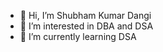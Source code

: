 - 👋 Hi, I’m Shubham Kumar Dangi
- 👀 I’m interested in DBA and DSA
- 🌱 I’m currently learning DSA


<!---
ilu63/ilu63 is a ✨ special ✨ repository because its `README.md` (this file) appears on your GitHub profile.
You can click the Preview link to take a look at your changes.
--->
